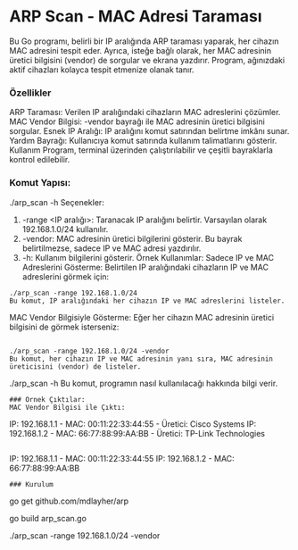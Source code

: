 # ARP Scan - MAC Adresi Taraması
Bu Go programı, belirli bir IP aralığında ARP taraması yaparak, her cihazın MAC adresini tespit eder. Ayrıca, isteğe bağlı olarak, her MAC adresinin üretici bilgisini (vendor) de sorgular ve ekrana yazdırır. Program, ağınızdaki aktif cihazları kolayca tespit etmenize olanak tanır.

### Özellikler
ARP Taraması: Verilen IP aralığındaki cihazların MAC adreslerini çözümler.
MAC Vendor Bilgisi: -vendor bayrağı ile MAC adresinin üretici bilgisini sorgular.
Esnek IP Aralığı: IP aralığını komut satırından belirtme imkânı sunar.
Yardım Bayrağı: Kullanıcıya komut satırında kullanım talimatlarını gösterir.
Kullanım
Program, terminal üzerinden çalıştırılabilir ve çeşitli bayraklarla kontrol edilebilir.

### Komut Yapısı:

./arp_scan -h 
Seçenekler:
1. -range <IP aralığı>: Taranacak IP aralığını belirtir. Varsayılan olarak 192.168.1.0/24 kullanılır.
2. -vendor: MAC adresinin üretici bilgilerini gösterir. Bu bayrak belirtilmezse, sadece IP ve MAC adresi yazdırılır.
3. -h: Kullanım bilgilerini gösterir.
Örnek Kullanımlar:
Sadece IP ve MAC Adreslerini Gösterme: Belirtilen IP aralığındaki cihazların IP ve MAC adreslerini görmek için:


```
./arp_scan -range 192.168.1.0/24
Bu komut, IP aralığındaki her cihazın IP ve MAC adreslerini listeler.
```
MAC Vendor Bilgisiyle Gösterme: Eğer her cihazın MAC adresinin üretici bilgisini de görmek isterseniz:

```

./arp_scan -range 192.168.1.0/24 -vendor
Bu komut, her cihazın IP ve MAC adresinin yanı sıra, MAC adresinin üreticisini (vendor) de listeler.
```


./arp_scan -h
Bu komut, programın nasıl kullanılacağı hakkında bilgi verir.
```
### Örnek Çıktılar:
MAC Vendor Bilgisi ile Çıktı:

```

IP: 192.168.1.1 - MAC: 00:11:22:33:44:55 - Üretici: Cisco Systems
IP: 192.168.1.2 - MAC: 66:77:88:99:AA:BB - Üretici: TP-Link Technologies

```
```
IP: 192.168.1.1 - MAC: 00:11:22:33:44:55
IP: 192.168.1.2 - MAC: 66:77:88:99:AA:BB
```
### Kurulum

```
go get github.com/mdlayher/arp

go build arp_scan.go

./arp_scan -range 192.168.1.0/24 -vendor
```
